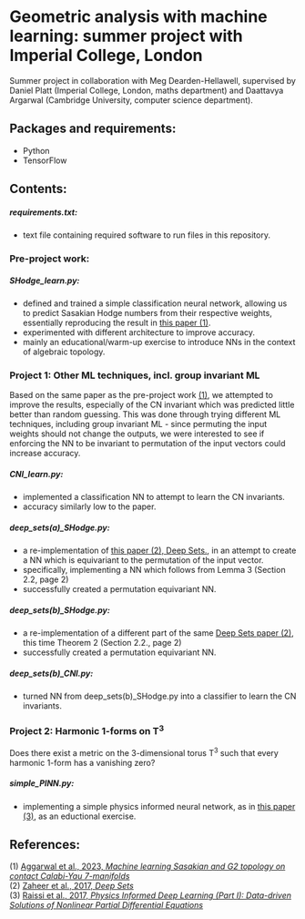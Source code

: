 # Geometric analysis with machine learning: summer project with Imperial College, London
Summer project in collaboration with Meg Dearden-Hellawell, supervised by Daniel Platt (Imperial College, London, maths department) and Daattavya Argarwal (Cambridge University, computer science department).

## Packages and requirements:
- Python
- TensorFlow

## Contents:
##### requirements.txt:
- text file containing required software to run files in this repository.

### Pre-project work:

##### SHodge_learn.py:
- defined and trained a simple classification neural network, allowing us to predict Sasakian Hodge numbers from their respective weights, essentially reproducing the result in [this paper (1)](https://www.sciencedirect.com/science/article/pii/S0370269324000753?via%3Dihub).
- experimented with different architecture to improve accuracy.
- mainly an educational/warm-up exercise to introduce NNs in the context of algebraic topology.

### Project 1: Other ML techniques, incl. group invariant ML
Based on the same paper as the pre-project work [(1)](https://www.sciencedirect.com/science/article/pii/S0370269324000753?via%3Dihub), we attempted to improve the results, especially of the CN invariant which was predicted little better than random guessing. This was done through trying different ML techniques, including group invariant ML - since permuting the input weights should not change the outputs, we were interested to see if enforcing the NN to be invariant to permutation of the input vectors could increase accuracy.

##### CNI_learn.py:
- implemented a classification NN to attempt to learn the CN invariants.
- accuracy similarly low to the paper.

##### deep_sets(a)_SHodge.py:
- a re-implementation of [this paper (2), Deep Sets.](https://arxiv.org/abs/1703.06114), in an attempt to create a NN which is equivariant to the permutation of the input vector.
- specifically, implementing a NN which follows from Lemma 3 (Section 2.2, page 2)
- successfully created a permutation equivariant NN.

##### deep_sets(b)_SHodge.py:
- a re-implementation of a different part of the same [Deep Sets paper (2)](https://arxiv.org/abs/1703.06114), this time Theorem 2 (Section 2.2., page 2)
- successfully created a permutation equivariant NN.

##### deep_sets(b)_CNI.py:
- turned NN from deep_sets(b)_SHodge.py into a classifier to learn the CN invariants.

### Project 2: Harmonic 1-forms on T<sup>3</sup>
Does there exist a metric on the 3-dimensional torus T<sup>3</sup> such that every harmonic 1-form has a vanishing zero?

##### simple_PINN.py:
- implementing a simple physics informed neural network, as in [this paper (3)](https://arxiv.org/abs/1711.10561), as an eductional exercise.

## References:
(1) [Aggarwal et al., 2023, *Machine learning Sasakian and G2 topology on contact Calabi-Yau 7-manifolds*](https://www.sciencedirect.com/science/article/pii/S0370269324000753?via%3Dihub) <br/>
(2) [Zaheer et al., 2017, *Deep Sets*](https://arxiv.org/abs/1703.06114) <br/>
(3) [Raissi et al., 2017, *Physics Informed Deep Learning (Part I): Data-driven Solutions of Nonlinear Partial Differential Equations*](https://arxiv.org/abs/1711.10561)
